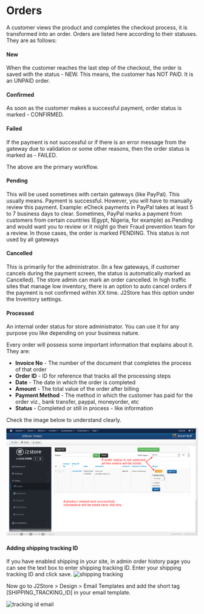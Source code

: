 # Orders

A customer views the product and completes the checkout process, it is transformed into an order. Orders are listed here according to their statuses. They are as follows:

#### New

When the customer reaches the last step of the checkout, the order is saved with the status - NEW.  This means, the customer has NOT PAID. It is an UNPAID order.

#### Confirmed

As soon as the customer makes a successful payment, order status is marked - CONFIRMED.  
 
#### Failed

If the payment is not successful or if there is an error message from the gateway due to validation or some other reasons, then the order status is marked as - FAILED.

The above are the primary workflow.

#### Pending

This will be used sometimes with certain gateways (like PayPal). This usually means. Payment is successful. However, you will have to manually review this payment. Example: eCheck payments in PayPal takes at least 5 to 7 business days to clear. Sometimes, PayPal marks a payment from customers from certain countries (Egypt, Nigeria, for example) as Pending and would want you to review or it might go their Fraud prevention team for a review.
In those cases, the order is marked PENDING.
This status is not used by all gateways

#### Cancelled

This is primarily for the administrator. (In a few gateways, if customer cancels during the payment screen, the status is automatically marked as Cancelled). The store admin can mark an order cancelled.
In high traffic sites that manage low inventory, there is an option to auto cancel orders if the payment is not confirmed within XX time. J2Store has this option under the Inventory settings.

#### Processed

An internal order status for store administrator. You can use it for any purpose you like depending on your business nature.

Every order will possess some important information that explains about it. They are:
* **Invoice No** - The number of the document that completes the process of that order
* **Order ID** - ID for reference that tracks all the processing steps
* **Date** - The date in which the order is completed
* **Amount** - The total value of the order after billing
* **Payment Method** - The method in which the customer has paid for the order viz., bank transfer, paypal, moneyorder, etc
* **Status** - Completed or still in process - like information


Check the image below to understand clearly.

![Order Listing](./assets/images/order_listing.png)

#### Adding shipping tracking ID

If you have enabled shipping in your site, in admin order history page you can see the text box to enter shipping tracking ID. Enter your shipping tracking ID and click save.
![shipping tracking](./assets/images/sales-order-01.png)

Now go to J2Store > Design > Email Templates and add the short tag [SHIPPING_TRACKING_ID] in your email template.

![tracking id email](./assets/images/sales-order-02.png)